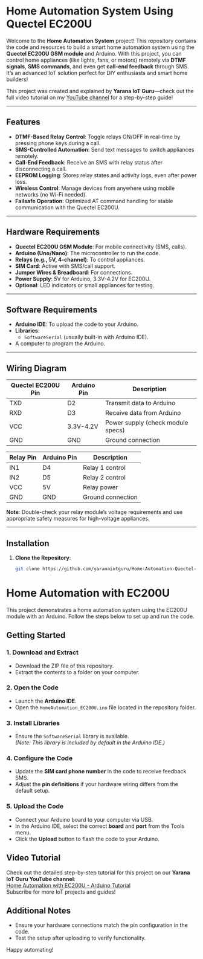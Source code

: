 # Home Automation System Using Quectel EC200U

Welcome to the **Home Automation System** project! This repository contains the code and resources to build a smart home automation system using the **Quectel EC200U GSM module** and Arduino. With this project, you can control home appliances (like lights, fans, or motors) remotely via **DTMF signals**, **SMS commands**, and even get **call-end feedback** through SMS. It’s an advanced IoT solution perfect for DIY enthusiasts and smart home builders!

This project was created and explained by **Yarana IoT Guru**—check out the full video tutorial on my [YouTube channel](https://www.youtube.com/@YaranaIoTGuru) for a step-by-step guide!

---

## Features

- **DTMF-Based Relay Control**: Toggle relays ON/OFF in real-time by pressing phone keys during a call.  
- **SMS-Controlled Automation**: Send text messages to switch appliances remotely.  
- **Call-End Feedback**: Receive an SMS with relay status after disconnecting a call.  
- **EEPROM Logging**: Stores relay states and activity logs, even after power loss.  
- **Wireless Control**: Manage devices from anywhere using mobile networks (no Wi-Fi needed).  
- **Failsafe Operation**: Optimized AT command handling for stable communication with the Quectel EC200U.  

---

## Hardware Requirements

- **Quectel EC200U GSM Module**: For mobile connectivity (SMS, calls).  
- **Arduino (Uno/Nano)**: The microcontroller to run the code.  
- **Relays (e.g., 5V, 4-channel)**: To control appliances.  
- **SIM Card**: Active with SMS/call support.  
- **Jumper Wires & Breadboard**: For connections.  
- **Power Supply**: 5V for Arduino, 3.3V-4.2V for EC200U.  
- **Optional**: LED indicators or small appliances for testing.  

---

## Software Requirements

- **Arduino IDE**: To upload the code to your Arduino.  
- **Libraries**:  
  - `SoftwareSerial` (usually built-in with Arduino IDE).  
- A computer to program the Arduino.  

---

## Wiring Diagram

| Quectel EC200U Pin | Arduino Pin | Description            |  
|---------------------|-------------|------------------------|  
| TXD                | D2          | Transmit data to Arduino |  
| RXD                | D3          | Receive data from Arduino |  
| VCC                | 3.3V-4.2V   | Power supply (check module specs) |  
| GND                | GND         | Ground connection      |  

| Relay Pin          | Arduino Pin | Description            |  
|---------------------|-------------|------------------------|  
| IN1                | D4          | Relay 1 control        |  
| IN2                | D5          | Relay 2 control        |  
| VCC                | 5V          | Relay power            |  
| GND                | GND         | Ground connection      |  

**Note**: Double-check your relay module’s voltage requirements and use appropriate safety measures for high-voltage appliances.

---

## Installation

1. **Clone the Repository**:  
   ```bash
   git clone https://github.com/yaranaiotguru/Home-Automation-Quectel-EC200U.git

  # Home Automation with EC200U

This project demonstrates a home automation system using the EC200U module with an Arduino. Follow the steps below to set up and run the code.

## Getting Started

### 1. Download and Extract
- Download the ZIP file of this repository.
- Extract the contents to a folder on your computer.

### 2. Open the Code
- Launch the **Arduino IDE**.
- Open the `HomeAutomation_EC200U.ino` file located in the repository folder.

### 3. Install Libraries
- Ensure the `SoftwareSerial` library is available.  
  *(Note: This library is included by default in the Arduino IDE.)*

### 4. Configure the Code
- Update the **SIM card phone number** in the code to receive feedback SMS.
- Adjust the **pin definitions** if your hardware wiring differs from the default setup.

### 5. Upload the Code
- Connect your Arduino board to your computer via USB.
- In the Arduino IDE, select the correct **board** and **port** from the Tools menu.
- Click the **Upload** button to flash the code to your Arduino.

## Video Tutorial
Check out the detailed step-by-step tutorial for this project on our **Yarana IoT Guru YouTube channel**:  
[Home Automation with EC200U - Arduino Tutorial](https://www.youtube.com/@YaranaIotGuru)  
Subscribe for more IoT projects and guides!

## Additional Notes
- Ensure your hardware connections match the pin configuration in the code.
- Test the setup after uploading to verify functionality.

Happy automating!
